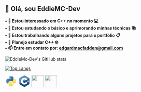 ## 👋 Olá, sou EddieMC-Dev
<strong>• 👀 Estou interessado em C++ no momento 💻</br></strong>
<strong>• 🌱 Estou estudando o básico e aprimorando minhas técnicas 📚</br></strong>
<strong>• 🔧 Estou trabalhando alguns projetos para o portfólio 📋</br></strong>
<strong>• 🔮 Planejo estudar C++ 🌐</br></strong>
<strong>• 📫 Entre em contato por: <a href="">edgardmacfadden@gmail.com</strong>

![EddieMc-Dev's GitHub stats](https://github-readme-stats.vercel.app/api?username=EddieMC-Dev&theme=radical&show_icons=true&hide=contribs)

[![Top Langs](https://github-readme-stats.vercel.app/api/top-langs/?username=EddieMC-Dev&theme=radical&layout=compact&card_width=467&line_height=400&show_icons=true)](https://github.com/EddieMC-Dev/github-readme-stats)

<div align="left">
  <img height="40" width="40" src="https://raw.githubusercontent.com/devicons/devicon/master/icons/python/python-original.svg">
  <img height="40" width="40"  src="https://raw.githubusercontent.com/github/explore/master/topics/cpp/cpp.png">
  <img height="40" width="40"  src="https://raw.githubusercontent.com/github/explore/master/topics/cpp/java.png">
  <img height="40" width="40"  src="https://raw.githubusercontent.com/github/explore/master/topics/cpp/html.png">
</div>
<!---
EddieMC-Dev/EddieMC-Dev is a ✨ special ✨ repository because its `README.md` (this file) appears on your GitHub profile.
You can click the Preview link to take a look at your changes.
--->
